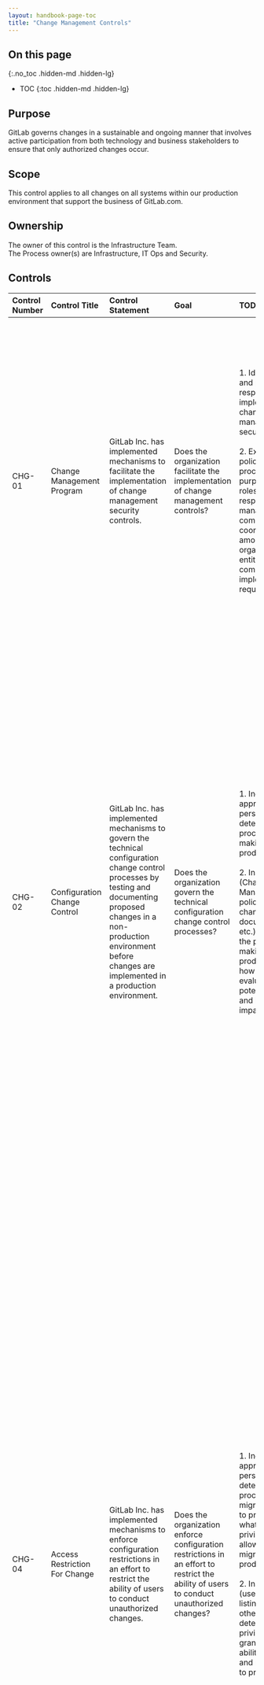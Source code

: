```yaml
---
layout: handbook-page-toc
title: "Change Management Controls"
---
```


## On this page
{:.no_toc .hidden-md .hidden-lg}

- TOC
{:toc .hidden-md .hidden-lg}

## Purpose
GitLab governs changes in a sustainable and ongoing manner that involves active participation from both technology and business stakeholders to ensure that only authorized changes occur.

## Scope
This control applies to all changes on all systems within our production environment that support the business of GitLab.com.

## Ownership
The owner of this control is the Infrastructure Team. <br>
The Process owner(s) are Infrastructure, IT Ops and Security.

## Controls

| Control Number | Control Title | Control Statement | Goal | TOD | TOE | 
|:---------|:-------------|:------|:-----|:-----|:-----|
| CHG-01 | Change Management Program | GitLab Inc. has implemented mechanisms to facilitate the implementation of change management security controls. | Does the organization facilitate the implementation of change management controls? | 1. Identify policies and procedures responsible for the implementation of change management security controls. <br> <br> 2. Examine policies and procedures for: purpose; scope; roles and responsibilities; management commitment; coordination among organizational entities; compliance; and implementation requirements. | 1. Examine change control policies, procedures and user-access security controls to ensure coverage and appropriate configuration of applicable change management processes. <br> <br> 2. Inspect a sample of controlled documents to evidence they are reviewed and approved in accordance to TOD. <br> <br> 3. Pull a population of change control records. <br> <br> 4. Inspect a sample of controlled documents to evidence that change management mechanisms exist to identify and document in accordance to TOD. | 
| CHG-02 | Configuration Change Control | GitLab Inc. has implemented mechanisms to govern the technical configuration change control processes by testing and documenting proposed changes in a non-production environment before changes are implemented in a production environment. | Does the organization govern the technical configuration change control processes? | 1. Inquire of appropriate personnel to determine the process for making changes to production. <br> <br> 2. Inspect the (Change Management policy, sample change documentation, etc.) to determine the process for making changes to production and how the change is evaluated for potential security and business impacts. | 1. Obtain and inspect a system generated listing of all changes (commits) to the system during the period under review. <br> <br> 2. Select an annualized sample of changes that occurred during the period to determine if they were tested and approved in line with the change management policy by all relevant business and IT stakeholders. <br> <br> 3. Obtain and inspect documentation (i.e merge requests/issues) that each sampled change was tested in line with the Change Management policy by all relevant business and IT stakeholders. <br> <br> 4. Obtain and inspect documentation (i.e merge requests/issues) that each sampled change was approved in line with the Change Management policy by all relevant business and IT stakeholders. <br> <br> 5. Obtain and inspect documentation that each sampled change that was migrated to production was the same change that was approved for migration. | 
| CHG-04 | Access Restriction For Change | GitLab Inc. has implemented mechanisms to enforce configuration restrictions in an effort to restrict the ability of users to conduct unauthorized changes. | Does the organization enforce configuration restrictions in an effort to restrict the ability of users to conduct unauthorized changes? | 1. Inquire of appropriate personnel to determine the process for migrating changes to production and what privileges/roles allow a user to migrate to production. <br> <br> 2. Inspect (user/role/privilege listing, user guide, other evidence) to determine which privileges/roles grant the user the ability to migrate and make changes to production. | 1. Obtain and inspect a listing of all accounts (user/system/service) for the system and their associated roles/privileges. Filter the listing for those roles/privileges with the ability to migrate and to make changes to production. <br> <br> 2. Obtain and inspect a listing of all current team members and their associated job title/roles. <br> <br> 3. Obtain and inspect a listing of all new hired team members during the period under audit. <br> <br> 4. Obtain and inspect a listing of all terminated team members. <br> <br> 5. For 100% of the accounts with the ability to migrate and make changes to production, determine the owner and their role/job title/account purpose. <br> <br> 6. For 100% of the accounts with the ability to migrate and make changes to production, determine if the account is owned by a terminated user. <br> <br> 7. For 100% of the accounts with the ability to migrate and make changes to production, determine if the account is owned by a user provisioned the access during the period under audit. If so, obtain evidence that the user was approved for the access prior to granting the access. <br> <br> 8. For 100% of the accounts with the ability to migrate and make changes to production, determine whether the account is owned by a non-developer. <br> <br> 9. For 100% of the accounts with the ability to migrate and make changes to production, determine whether the account is owned by an appropriate IT personnel. | 
| CHG-05 | Stakeholder Notification of Changes | GitLab Inc. has implemented mechanisms to ensure stakeholders are made aware of and understand the impact of proposed changes. | Does the organization ensure stakeholders are made aware of and understand the impact of proposed changes? | 1. Identify policies, procedures and related documents that outline communication requirements to stakeholders outlining the impact and approval of proposed changes prior to initiating a change. | 1. Pull a population of proposed changes during the examination period Confirm communication and approval requirements outlined in the ToD step were applied to each change selected. | 
| CHG-06 | Security Functionality Verification | GitLab Inc. has implemented mechanisms to verify the functionality of security controls when anomalies are discovered. | Does the organization verify the functionality of security controls when anomalies are discovered? | 1. Identify policies and procedures that verify the functionality of security controls when anomalies are discovered. <br> <br> 2. Interview key organizational personnel within GitLab to discuss high level workflows that support the discovery of anomalies. | 1. Identify detection and monitoring procedures or standards used to assist with the identification of anomalies. <br> <br> 2. Examine change detection mechanisms including but not limited to: system startup, restart, shutdown, and abort. <br> <br> 3. Examine notification mechanisms including electronic alerts to system administrators, messages to local computer consoles, and/or hardware indications such as lights. | 
|CHG-07 | Project Audit Events Review | Audit events are reviewed quarterly to ensure no inappropriate changes to key change management Segregation Of Duties (SOD) settings. | Have sensitive change management settings been changed during the quarter? | 1. Inspect MR approval settings and protected branch settings for each in-scope GitLab project. 2. If MR approval settings and protected branch settings are appropriately configured per the change management policy, obtain the audit events for the period, to observe if either settings have been modified during the period. | 1. For each audit event where settings were modified, obtain the related change management issue to ensure this change was authorized and appropriate.|



* *Test of Design* - (TOD) – verifies that a control is designed appropriately and that it will prevent or detect a particular risk.
* *Test of Operating Effectiveness* - (TOE) - used for verifying that the control is in place and it operates as it was designed.

### Policy Reference
* [Security Change Management](/handbook/security/change-management-policy.html)
* [Infrastructure Change Management](/handbook/engineering/infrastructure/change-management/)
* [Business Technology Change Management Workflow](/handbook/business-technology/change-management/)
